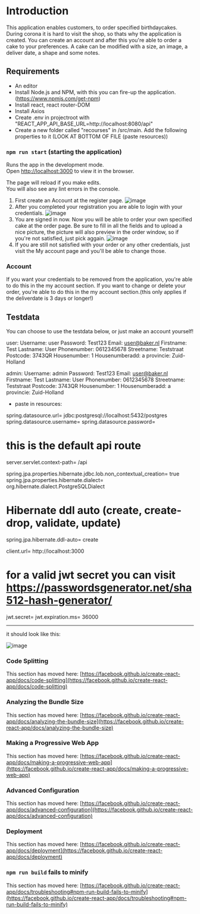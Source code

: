 # Introduction
This application enables customers, to order specified birthdaycakes. During corona it is hard to visit the shop, so thats why the application is created. You can create an account and after this you're able to order a cake to your preferences. A cake can be modified with a size, an image, a deliver date, a shape and some notes.

## Requirements

- An editor
- Install Node.js and NPM, with this you can fire-up the application. (https://www.npmjs.com/get-npm)
- Install react, react router-DOM
- Install Axios
- Create .env in projectroot with "REACT_APP_API_BASE_URL=http://localhost:8080/api"
- Create a new folder called "recourses" in /src/main. Add the following properties  to it (LOOK AT BOTTOM OF FILE (paste resources))
### `npm run start` (starting the application)

Runs the app in the development mode.\
Open [http://localhost:3000](http://localhost:3000) to view it in the browser.

The page will reload if you make edits.\
You will also see any lint errors in the console.


1. First create an Account at the register page.
![image](https://user-images.githubusercontent.com/75301702/119733115-5b7a6400-be79-11eb-9104-528727b39f9f.png)
2. After you completed your registration you are able to login with your credentials.
![image](https://user-images.githubusercontent.com/75301702/119733307-a005ff80-be79-11eb-8f79-d5c606ccb22b.png)
3. You are signed in now. Now you will be able to order your own specified cake at the order page. Be sure to fill in all the fields and to upload a nice picture, the picture will also preview in the order window, so if you're not satisfied, just pick aggain.
![image](https://user-images.githubusercontent.com/75301702/119733563-04c15a00-be7a-11eb-921a-938f7c281e0e.png)
4. If you are still not satisfied with your order or any other credentials, just visit the My account page and you'll be able to change those.


### Account

If you want your credentials to be removed from the application, you're able to do this in the my account section.
If you want to change or delete your order, you're able to do this in the my account section.(this only applies if the deliverdate is 3 days or longer!)

## Testdata
You can choose to use the testdata below, or just make an account yourself!

user:
Username: user
Password: Test123
Email: user@baker.nl
Firstname: Test
Lastname: User
Phonenumber: 0612345678
Streetname: Teststraat
Postcode: 3743QR
Housenumber: 1
Housenumberadd: a
provincie: Zuid-Holland

admin:
Username: admin
Password: Test123
Email: user@baker.nl
Firstname: Test
Lastname: User
Phonenumber: 0612345678
Streetname: Teststraat
Postcode: 3743QR
Housenumber: 1
Housenumberadd: a
provincie: Zuid-Holland

- paste in resources:

spring.datasource.url= jdbc:postgresql://localhost:5432/postgres
spring.datasource.username= <postgresql username>
spring.datasource.password= <postgresql password>

# this is the default api route
server.servlet.context-path= /api

spring.jpa.properties.hibernate.jdbc.lob.non_contextual_creation= true
spring.jpa.properties.hibernate.dialect= org.hibernate.dialect.PostgreSQLDialect

# Hibernate ddl auto (create, create-drop, validate, update)
spring.jpa.hibernate.ddl-auto= create

client.url= http://localhost:3000

# for a valid jwt secret you can visit https://passwordsgenerator.net/sha512-hash-generator/
jwt.secret= <a SHA512 string>
jwt.expiration.ms= 36000

  --------------------------------------------------------------------------------------
  
 it should look like this: 
  
  ![image](https://user-images.githubusercontent.com/75301702/120120779-e45a0e00-c19f-11eb-90db-31739e4f18fe.png)



### Code Splitting

This section has moved here: [https://facebook.github.io/create-react-app/docs/code-splitting](https://facebook.github.io/create-react-app/docs/code-splitting)

### Analyzing the Bundle Size

This section has moved here: [https://facebook.github.io/create-react-app/docs/analyzing-the-bundle-size](https://facebook.github.io/create-react-app/docs/analyzing-the-bundle-size)

### Making a Progressive Web App

This section has moved here: [https://facebook.github.io/create-react-app/docs/making-a-progressive-web-app](https://facebook.github.io/create-react-app/docs/making-a-progressive-web-app)

### Advanced Configuration

This section has moved here: [https://facebook.github.io/create-react-app/docs/advanced-configuration](https://facebook.github.io/create-react-app/docs/advanced-configuration)

### Deployment

This section has moved here: [https://facebook.github.io/create-react-app/docs/deployment](https://facebook.github.io/create-react-app/docs/deployment)

### `npm run build` fails to minify

This section has moved here: [https://facebook.github.io/create-react-app/docs/troubleshooting#npm-run-build-fails-to-minify](https://facebook.github.io/create-react-app/docs/troubleshooting#npm-run-build-fails-to-minify)
